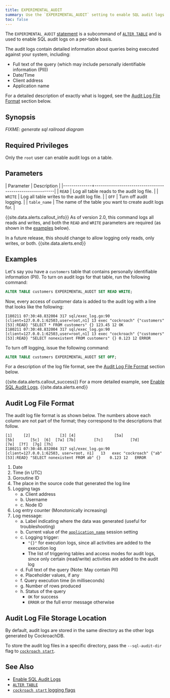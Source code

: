 ```yaml
---
title: EXPERIMENTAL_AUDIT
summary: Use the `EXPERIMENTAL_AUDIT` setting to enable SQL audit logs on a per-table basis.
toc: false
---
```


The `EXPERIMENTAL_AUDIT` [statement](sql-statements.html) is a subcommand of [`ALTER TABLE`](alter-table.html) and is used to enable SQL audit logs on a per-table basis.

The audit logs contain detailed information about queries being executed against your system, including:

- Full text of the query (which may include personally identifiable information (PII))
- Date/Time
- Client address
- Application name

For a detailed description of exactly what is logged, see the [Audit Log File Format](#log-file-format) section below.

<div id="toc"></div>

## Synopsis

*FIXME: generate sql railroad diagram*

## Required Privileges

Only the `root` user can enable audit logs on a table.

## Parameters

| Parameter    | Description                                              |
|--------------+----------------------------------------------------------|
| `READ`       | Log all table reads to the audit log file.               |
| `WRITE`      | Log all table writes to the audit log file.              |
| `OFF`        | Turn off audit logging.                                  |
| `table_name` | The name of the table you want to create audit logs for. |

{{site.data.alerts.callout_info}}
As of version 2.0, this command logs all reads and writes, and both the `READ` and  `WRITE` parameters are required (as shown in the [examples](#examples) below).

In a future release, this should change to allow logging only reads, only writes, or both.
{{site.data.alerts.end}}

## Examples

Let's say you have a  `customers` table that contains personally identifiable information (PII). To turn on audit logs for that table, run the following command:

~~~ sql
ALTER TABLE customers EXPERIMENTAL_AUDIT SET READ WRITE;
~~~

Now, every access of customer data is added to the audit log with a line that looks like the following:

~~~
I180211 07:30:48.832004 317 sql/exec_log.go:90  [client=127.0.0.1:62503,user=root,n1] 13 exec "cockroach" {"customers"[53]:READ} "SELECT * FROM customers" {} 123.45 12 OK
I180211 07:30:48.832004 317 sql/exec_log.go:90  [client=127.0.0.1:62503,user=root,n1] 13 exec "cockroach" {"customers"[53]:READ} "SELECT nonexistent FROM customers" {} 0.123 12 ERROR
~~~

To turn off logging, issue the following command:

~~~ sql
ALTER TABLE customers EXPERIMENTAL_AUDIT SET OFF;
~~~

For a description of the log file format, see the [Audit Log File Format](#log-file-format) section below.

{{site.data.alerts.callout_success}}
For a more detailed example, see [Enable SQL Audit Logs](enable-sql-audit-logs.html).
{{site.data.alerts.end}}

<a name="log-file-format"></a>

## Audit Log File Format

The audit log file format is as shown below.  The numbers above each column are not part of the format; they correspond to the descriptions that follow.

~~~
[1]     [2]             [3] [4]                 [5a]                     [5b]       [5c]  [6]  [7a] [7b]        [7c]            [7d]                         [7e]  [7f]  [7g] [7h]
I180211 07:30:48.832004 317 sql/exec_log.go:90  [client=127.0.0.1:62503, user=root, n1]   13   exec "cockroach" {"ab"[53]:READ} "SELECT nonexistent FROM ab" {}    0.123 12   ERROR
~~~

1. Date
2. Time (in UTC)
3. Goroutine ID
4. The place in the source code that generated the log line
5. Logging tags
   - a. Client address
   - b. Username
   - c. Node ID
6. Log entry counter (Monotonically increasing)
7. Log message:
   - a. Label indicating where the data was generated (useful for troubleshooting)
   - b. Current value of the [`application_name`](set-vars.html) session setting
   - c. Logging trigger:
       - `"{}"` for execution logs, since all activities are added to the execution log
       - The list of triggering tables and access modes for audit logs, since only certain (read/write) activities are added to the audit log
   - d. Full text of the query (Note: May contain PII)
   - e. Placeholder values, if any
   - f. Query execution time (in milliseconds)
   - g. Number of rows produced
   - h. Status of the query
       - `OK` for success
       - `ERROR` or the full error message otherwise

## Audit Log File Storage Location

By default, audit logs are stored in the same directory as the other logs generated by CockroachDB.

To store the audit log files in a specific directory, pass the `--sql-audit-dir` flag to [`cockroach start`](start-a-node.html).

## See Also

- [Enable SQL Audit Logs](enable-sql-audit-logs.html)
- [`ALTER TABLE`](alter-table.html)
- [`cockroach start` logging flags](start-a-node.html)
